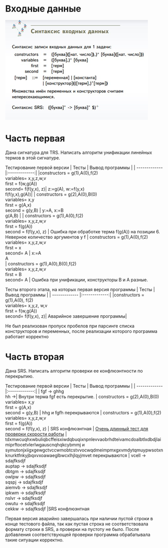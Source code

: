 # Входные данные 
![ ](../img/input_syntax.jpg)
# Часть первая
Дана сигнатура для TRS. Написать алгоритм
унификации линейных термов в этой сигнатуре.


Тестирование первой версии
| Тесты      | Вывод программы         | 
| ------------- |:-------------:| 
|constructors	= g(1),A(0),f(2)<br>variables= x,y,z,w,v<br>first = f(w,g(A))<br>second= f(f(y,x), z)| z:=g(A), w:=f(y,x)<br>f(f(y,x),g(A))| 
| constructors	= g(2),A(0),B(0)<br>variables= x,y<br>first 	= g(A,x)<br>second	= g(y,B)      | y:=A, x:=B<br>g(A,B) | 
| constructors	= g(1),A(0),f(2)<br>variables= x,y,z,w,v<br>first 	= f(g(A))<br>second	= f(f(y,x), z)    | Ошибка при обработке терма f(g(A)) на позиции 6. Неверное количество аргументов у f 
| constructors	= g(1),A(0),f(2)<br>variables= x,y,z,w,v<br>first = x<br>second= A  | x:=A<br>A   
| constructors	= g(1),A(0),B(0),f(2)<br>variables= x,y,z,w,v<br>first = B<br>second= A    | Ошибка при унификации, конструкторы B и A разные.

Тесты второго этапа, на которых первая версия программы 
| Тесты      | Вывод программы         | 
| ------------- |:-------------:| 
|constructors	= g(1),A(0), f(2)<br>variables= x,y,z, w,v<br>first = f(w,g(A))<br>second= f(f(y,x), z)| Аварийное завершение программы| 

Не был реализован пропуск пробелов при парсинге списка конструкторов и переменных, после реализации которого программа работает корректно

# Часть вторая
Дана SRS. Написать алгоритм проверки ее
конфлюэнтности по перекрытию.

Тестирование первой версии
| Тесты      | Вывод программы         | 
| ------------- |:-------------:| 
| fgf -> ghhg<br>hh →| Внутри терма fgf есть перекрытие.
| constructors	= g(2),A(0),B(0)<br>variables= x,y<br>first 	= g(A,x)<br>second	= g(y,B)      | hhg и fgfh перекрываются
| constructors	= g(1),A(0),f(2)<br>variables= x,y,z,w,v<br>first 	= f(g(A))<br>second	= f(f(y,x), z)    | SRS конфлюэнтная
| [Очень длинный тест для проверки скорости работы](./tests/confluence_test4.txt) | tdxmwcuqhxwbuliqbcffeisxiwdqbuqixnpnlevvaobrhdteivamcdoalbtlxdbdjlaimiprftocetvlerlwgauscnqhqkcybmmj и symutonjxiigxgewgctvccwmobtcstvvocwqdmeimpmxgxvmdytqmuypwsotxnknurktfnkyjbqxvxoawaeglbwcxlhjlqyjmvet перекрываются
|  vcell -> sdajfksdjf<br>auptap -> sdajfksdjf<br>dbtgm -> sdajfksdjf<br>owlpw -> sdajfksdjf<br>sqspj -> sdajfksdjf<br>aiemvb -> sdajfksdjf<br>ipkwm -> sdajfksdjf<br>nslvr -> sdajfksdjf<br>owutu -> sdajfksdjf<br>cekkw -> sdajfksdjf |SRS конфлюэнтная

Первая версия аварийно завершалась при наличии пустой строки в конце тестового файла, так как пустая строка не соответствовала формату строки в SRS, а проверки на пустоту не было. После добавления соответствующей проверки программа обрабатывала такие ситуации корректно.
